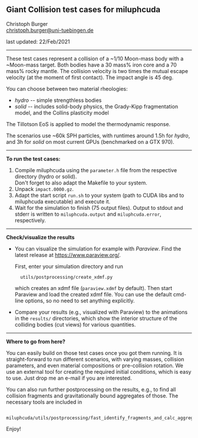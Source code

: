 Giant Collision test cases for miluphcuda
-----------------------------------------

Christoph Burger  
christoph.burger@uni-tuebingen.de

last updated: 22/Feb/2021

-----------------------------------------

These test cases represent a collision of a ~1/10 Moon-mass body with a ~Moon-mass target.
Both bodies have a 30 mass% iron core and a 70 mass% rocky mantle.
The collision velocity is two times the mutual escape velocity (at the moment of first contact).
The impact angle is 45 deg.

You can choose between two material rheologies:

* *hydro* -- simple strengthless bodies
* *solid* -- includes solid-body physics, the Grady-Kipp fragmentation model, and the Collins plasticity model

The Tillotson EoS is applied to model the thermodynamic response.

The scenarios use ~60k SPH particles, with runtimes around 1.5h for *hydro*,
and 3h for *solid* on most current GPUs (benchmarked on a GTX 970).

-----------------------------------------

**To run the test cases:**

1. Compile miluphcuda using the `parameter.h` file from the respective directory (hydro or solid).  
   Don't forget to also adapt the Makefile to your system.
2. Unpack `impact.0000.gz`.
3. Adapt the start script `run.sh` to your system (path to CUDA libs and to miluphcuda executable) and execute it.
4. Wait for the simulation to finish (75 output files).
   Output to stdout and stderr is written to `miluphcuda.output` and `miluphcuda.error`, respectively.

-----------------------------------------

**Check/visualize the results**

* You can visualize the simulation for example with *Paraview*. Find the latest release at https://www.paraview.org/.  
  
  First, enter your simulation directory and run

        utils/postprocessing/create_xdmf.py
  which creates an xdmf file (`paraview.xdmf` by default). Then start Paraview and load the created xdmf file.
  You can use the default cmd-line options, so no need to set anything explicitly.

* Compare your results (e.g., visualized with Paraview) to the animations in the `results/` directories,
  which show the interior structure of the colliding bodies (cut views) for various quantities.

-----------------------------------------

**Where to go from here?**

You can easily build on those test cases once you got them running. It is straight-forward to run different scenarios,
with varying masses, collision parameters, and even material compositions or pre-collision rotation. We use an external
tool for creating the required initial conditions, which is easy to use. Just drop me an e-mail if you are interested.

You can also run further postprocessing on the results, e.g., to find all collision fragments and
gravitationally bound aggregates of those. The necessary tools are included in

        miluphcuda/utils/postprocessing/fast_identify_fragments_and_calc_aggregates/

Enjoy!

